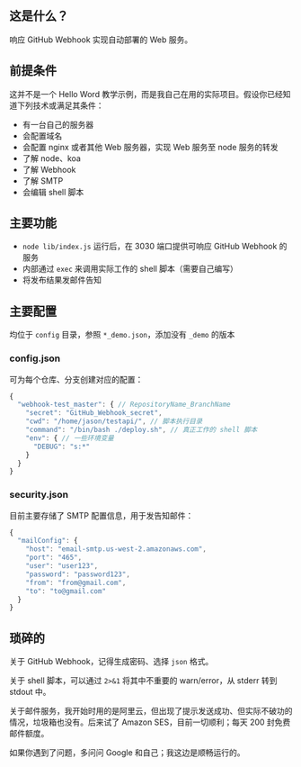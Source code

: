 ## 这是什么？

响应 GitHub Webhook 实现自动部署的 Web 服务。

## 前提条件

这并不是一个 Hello Word 教学示例，而是我自己在用的实际项目。假设你已经知道下列技术或满足其条件：

- 有一台自己的服务器
- 会配置域名
- 会配置 nginx 或者其他 Web 服务器，实现 Web 服务至 node 服务的转发
- 了解 node、koa
- 了解 Webhook
- 了解 SMTP
- 会编辑 shell 脚本

## 主要功能

- `node lib/index.js` 运行后，在 3030 端口提供可响应 GitHub Webhook 的服务
- 内部通过 `exec` 来调用实际工作的 shell 脚本（需要自己编写）
- 将发布结果发邮件告知

## 主要配置

均位于 `config` 目录，参照 `*_demo.json`，添加没有 `_demo` 的版本

### config.json

可为每个仓库、分支创建对应的配置：

```js 
{
  "webhook-test_master": { // RepositoryName_BranchName
    "secret": "GitHub_Webhook_secret",
    "cwd": "/home/jason/testapi/", // 脚本执行目录
    "command": "/bin/bash ./deploy.sh", // 真正工作的 shell 脚本
    "env": { // 一些环境变量
      "DEBUG": "s:*"
    }
  }
}
```

### security.json

目前主要存储了 SMTP 配置信息，用于发告知邮件：

```js 
{
  "mailConfig": {
    "host": "email-smtp.us-west-2.amazonaws.com",
    "port": "465",
    "user": "user123",
    "password": "password123",
    "from": "from@gmail.com",
    "to": "to@gmail.com"
  }  
}
```

## 琐碎的

关于 GitHub Webhook，记得生成密码、选择 `json` 格式。

关于 shell 脚本，可以通过 `2>&1` 将其中不重要的 warn/error，从 stderr 转到 stdout 中。

关于邮件服务，我开始时用的是阿里云，但出现了提示发送成功、但实际不破功的情况，垃圾箱也没有。后来试了 Amazon SES，目前一切顺利；每天 200 封免费邮件额度。

如果你遇到了问题，多问问 Google 和自己；我这边是顺畅运行的。

